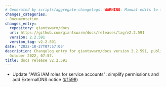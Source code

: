 ```yaml
---
# Generated by scripts/aggregate-changelogs. WARNING: Manual edits to this files will be overwritten.
changes_categories:
- Documentation
changes_entry:
  repository: giantswarm/docs
  url: https://github.com/giantswarm/docs/releases/tag/v2.2.591
  version: 2.2.591
  version_tag: v2.2.591
date: '2022-10-27T07:57:05'
description: Changelog entry for giantswarm/docs version 2.2.591, published on 27
  October 2022, 07:57.
title: docs release v2.2.591
---
```


- Update "AWS IAM roles for service accounts": simplify permissions and add ExternalDNS notice ([#1598](https://github.com/giantswarm/docs/pull/1598))

